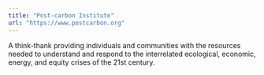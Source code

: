 ```yaml
---
title: "Post-carbon Institute"
url: "https://www.postcarbon.org"
---
```


A think-thank providing individuals and communities with the resources needed to understand and respond to the interrelated ecological, economic, energy, and equity crises of the 21st century. 
